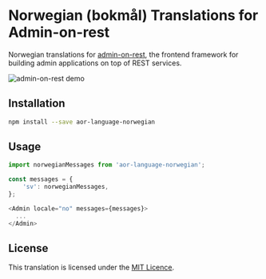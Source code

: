 # Norwegian (bokmål) Translations for Admin-on-rest

Norwegian translations for [admin-on-rest](https://github.com/marmelab/admin-on-rest), the frontend framework for building admin applications on top of REST services.

![admin-on-rest demo](http://static.marmelab.com/admin-on-rest.gif)

## Installation

```sh
npm install --save aor-language-norwegian
```

## Usage

```js
import norwegianMessages from 'aor-language-norwegian';

const messages = {
    'sv': norwegianMessages,
};

<Admin locale="no" messages={messages}>
  ...
</Admin>
```

## License

This translation is licensed under the [MIT Licence](LICENSE).
